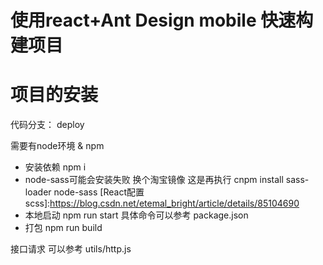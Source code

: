 
# 使用react+Ant Design mobile 快速构建项目

# 项目的安装

代码分支：
deploy



需要有node环境 & npm
+ 安装依赖 npm i
+ node-sass可能会安装失败 换个淘宝镜像 这是再执行 cnpm install sass-loader node-sass   [React配置scss]:https://blog.csdn.net/etemal_bright/article/details/85104690
+ 本地启动 npm run start 具体命令可以参考 package.json
+ 打包 npm run build



接口请求 可以参考 utils/http.js 




